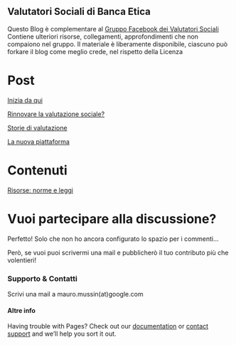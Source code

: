 
## Valutatori Sociali di Banca Etica

Questo Blog è complementare al [Gruppo Facebook dei Valutatori Sociali](https://www.facebook.com/groups/445816879511918/) 
Contiene ulteriori risorse, collegamenti, approfondimenti che non compaiono nel gruppo.
Il materiale è liberamente disponibile, ciascuno può forkare il blog come meglio crede, nel rispetto della Licenza

# Post
[Inizia da qui](https://mauromussin.github.io/valutazionesociale/2020/04/04/inizia-da-qui)

[Rinnovare la valutazione sociale?](https://mauromussin.github.io/valutazionesociale/2020/04/05/valutazione-manifesto.html)

[Storie di valutazione](https://mauromussin.github.io/valutazionesociale/2020/04/08/storie-di-valutazioni.html)

[La nuova piattaforma](https://mauromussin.github.io/valutazionesociale/2020/04/09/la-nuova-piattaforma.html)

# Contenuti
[Risorse: norme e leggi](https://mauromussin.github.io/valutazionesociale/contenuti/risorse)

# Vuoi partecipare alla discussione?
Perfetto! Solo che non ho ancora configurato lo spazio per i commenti... 

Però, se vuoi puoi scrivermi una mail e pubblicherò il tuo contributo più che volentieri!

### Supporto & Contatti

Scrivi una mail a mauro.mussin(at)google.com

#### Altre info
Having trouble with Pages? Check out our [documentation](https://help.github.com/categories/github-pages-basics/) or [contact support](https://github.com/contact) and we’ll help you sort it out.
